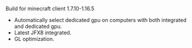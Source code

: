 Build for minecraft client 1.7.10-1.16.5
- Automatically select dedicated gpu on computers with both integrated and dedicated gpu.
- Latest JFX8 integrated.
- GL optimization.
